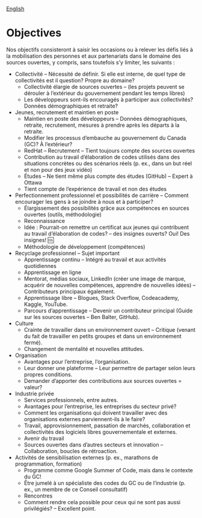 [English](https://github.com/canada-ca/OS-Advisory_Conseil-SO/blob/master/en/Working_Group_People/Objectives.md#objectives)

# Objectives

Nos objectifs consisteront à saisir les occasions ou à relever les défis liés à la mobilisation des personnes et aux partenariats dans le domaine des sources ouvertes, y compris, sans toutefois s’y limiter, les suivants :

* Collectivité – Nécessité de définir. Si elle est interne, de quel type de collectivités est il question? Propre au domaine?
  * Collectivité élargie de sources ouvertes – (les projets peuvent se dérouler à l’extérieur du gouvernement pendant les temps libres)
  * Les développeurs sont-ils encouragés à participer aux collectivités? Données démographiques et retraite?
* Jeunes, recrutement et maintien en poste
  * Maintien en poste des développeurs – Données démographiques, retraite, recrutement, mesures à prendre après les départs à la retraite.
  * Modifier les processus d’embauche au gouvernement du Canada (GC)? À l’extérieur?  
  * RedHat – Recrutement – Tient toujours compte des sources ouvertes
  * Contribution au travail d’élaboration de codes utilisés dans des situations concrètes ou des scénarios réels (p. ex.,  dans un but réel et non pour des jeux vidéo)
  * Études – Ne tient même plus compte des études (GitHub) – Expert à Ottawa
  * Tient compte de l’expérience de travail et non des études
* Perfectionnement professionnel et possibilités de carrière – Comment encourager les gens à se joindre à nous et à participer?
  * Élargissement des possibilités grâce aux compétences en sources ouvertes (outils, méthodologie)
  * Reconnaissance
  * Idée : Pourrait-on remettre un certificat aux jeunes qui contribuent au travail d’élaboration de codes? – des insignes ouverts? Oui! Des insignes! 🆒
  * Méthodologie de développement (compétences)
* Recyclage professionnel – Sujet important
  * Apprentissage continu – Intégré au travail et aux activités quotidiennes
  * Apprentissage en ligne
  * Mentorat, médias sociaux, LinkedIn (créer une image de marque, acquérir de nouvelles compétences, apprendre de nouvelles idées) – Contributeurs principaux également.
  * Apprentissage libre – Blogues, Stack Overflow, Codeacademy, Kaggle, YouTube.
  * Parcours d’apprentissage – Devenir un contributeur principal (Guide sur les sources ouvertes – Ben Balter, GitHub).
* Culture
  * Crainte de travailler dans un environnement ouvert – Critique (venant du fait de travailler en petits groupes et dans un environnement fermé).
  * Changement de mentalité et nouvelles attitudes.
* Organisation
  * Avantages pour l’entreprise, l’organisation.
  * Leur donner une plateforme – Leur permettre de partager selon leurs propres conditions.
  * Demander d’apporter des contributions aux sources ouvertes = valeur?
* Industrie privée
  * Services professionnels, entre autres.
  * Avantages pour l’entreprise, les entreprises du secteur privé?
  * Comment les organisations qui doivent travailler avec des organisations externes parviennent-ils à le faire?
  * Travail, approvisionnement, passation de marchés, collaboration et collectivités des logiciels libres gouvernementale et externes.
  * Avenir du travail
  * Sources ouvertes dans d’autres secteurs et innovation – Collaboration, boucles de rétroaction.
* Activités de sensibilisation externes (p. ex.,  marathons de programmation, formation)
  * Programme comme Google Summer of Code, mais dans le contexte du GC!
  * Être jumelé à un spécialiste des codes du GC ou de l’industrie (p. ex.,  un membre de ce Conseil consultatif)
  * Rencontres
  * Comment rendre cela possible pour ceux qui ne sont pas aussi privilégiés? – Excellent point.


